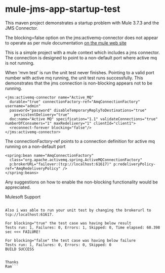 # mule-jms-app-startup-test
This maven project demonstrates a startup problem with Mule 3.7.3 and the JMS Connector.

The blocking=false option on the jms:activemq-connector does not appear to operate as per mule documentation  [on the mule web site](https://docs.mulesoft.com/mule-user-guide/v/3.6/configuring-reconnection-strategies)


This is a simple project with a mule context which includes a jms connector.
The connection is designed to point to a non-default port where active mq is not running.

When 'mvn test' is run the unit test never finishes.
Pointing to a valid port number with active mq running, the unit test runs successfully.
This demonstrates that the jms connection is non-blocking appears not to be running.



```
<jms:activemq-connector name="Active_MQ"
  durable="true" connectionFactory-ref="AmqConnectionFactory" username="admin"
  password="password" disableTemporaryReplyToDestinations="true"
    persistentDelivery="true"
  doc:name="Active MQ" specification="1.1" validateConnections="true"  numberOfConsumers="1" maxRedelivery="1" clientId="client1">
  <reconnect-forever blocking="false"/>
</jms:activemq-connector>
```

The connectionFactory-ref points to a connection definition for active mq running on a non-default port

```
<spring:bean name="AmqConnectionFactory"
  class="org.apache.activemq.spring.ActiveMQConnectionFactory"
  p:brokerURL="failover:(tcp://localhost:61617)" p:redeliveryPolicy-ref="AmqRedeliveryPolicy" />
</spring:beans>
```

Any suggestions on how to enable the non-blocking functionality would be appreciated.

Mulesoft Support
```Hi Phil,

Also i was able to run your unit test by changing the brokerurl to tcp://localhost:61617.

For blocking="true" the test case was having below result
Tests run: 1, Failures: 0, Errors: 1, Skipped: 0, Time elapsed: 60.398 sec <<< FAILURE!

For blocking="false" the test case was having below failure
Tests run: 1, Failures: 0, Errors: 0, Skipped: 0
BUILD SUCCESS


Thanks
Ram```

